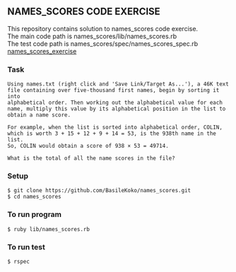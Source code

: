 ## NAMES_SCORES CODE EXERCISE

This repository contains solution to names_scores code exercise.  
The main code path is names_scores/lib/names_scores.rb  
The test code path is names_scores/spec/names_scores_spec.rb  
[names_scores_exercise](https://projecteuler.net/problem=22)

### Task
```
Using names.txt (right click and 'Save Link/Target As...'), a 46K text
file containing over five-thousand first names, begin by sorting it into
alphabetical order. Then working out the alphabetical value for each
name, multiply this value by its alphabetical position in the list to
obtain a name score.

For example, when the list is sorted into alphabetical order, COLIN,
which is worth 3 + 15 + 12 + 9 + 14 = 53, is the 938th name in the list.
So, COLIN would obtain a score of 938 × 53 = 49714.

What is the total of all the name scores in the file?
```

### Setup
```
$ git clone https://github.com/BasileKoko/names_scores.git
$ cd names_scores
```
### To run program
```
$ ruby lib/names_scores.rb
```
### To run test

```
$ rspec
```
